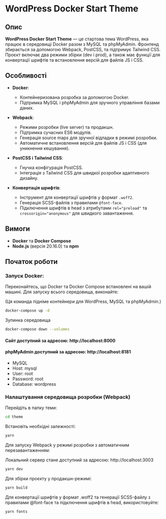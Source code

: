 # WordPress Docker Start Theme

## Опис

**WordPress Docker Start Theme** — це стартова тема WordPress, яка працює в середовищі Docker разом з MySQL та phpMyAdmin. Фронтенд збирається за допомогою Webpack, PostCSS, та підтримує Tailwind CSS. Проєкт включає два режими збірки (dev і prod), а також має функції для конвертації шрифтів та встановлення версій для файлів JS і CSS.

## Особливості

- **Docker**:
  - Контейнеризована розробка за допомогою Docker.
  - Підтримка MySQL і phpMyAdmin для зручного управління базами даних.
  
- **Webpack**:
  - Режими розробки (live server) та продакшн.
  - Підтримка сучасних ES6 модулів.
  - Генерація source maps для зручної відладки в режимі розробки.
  - Автоматичне встановлення версій для файлів JS і CSS (для уникнення кешування).

- **PostCSS і Tailwind CSS**:
  - Гнучка конфігурація PostCSS.
  - Інтеграція з Tailwind CSS для швидкої розробки адаптивного дизайну.

- **Конвертація шрифтів**:
  - Інструмент для конвертації шрифтів у формат `.woff2`.
  - Генерація SCSS-файлів з правилами `@font-face`.
  - Підключення шрифтів в head з атрибутами `rel="preload"` та `crossorigin="anonymous"` для швидкого завантаження.

## Вимоги

- **Docker** та **Docker Compose**
- **Node.js** (версія 20.16.0) та **npm**


## Початок роботи

### Запуск Docker:

Переконайтесь, що Docker та Docker Compose встановлені на вашій машині. Для запуску всього середовища, виконайте:

(Ця команда підніме контейнери для WordPress, MySQL та phpMyAdmin.)

```bash
docker-compose up -d
```
Зупинка середовища
```bash
docker-compose down --volumes
```

#### Сайт доступний за адресою: http://localhost:8000
#### phpMyAdmin доступний за адресою: http://localhost:8181

- MySQL
- Host: mysql
- User: root
- Password: root
- Database: wordpress

### Налаштування середовища розробки (Webpack)

Перейдіть в папку теми:

```bash
cd theme
```

Встановіть необхідні залежності:
```bash
yarn
```

Для запуску Webpack у режимі розробки з автоматичним перезавантаженням:

Локальний сервер стане доступний за адресою: http://localhost:3003
```bash
yarn dev
```

Для збірки проєкту у продакшн-режимі:
```bash
yarn build
```

Для конвертації шрифтів у формат .woff2 та генерації SCSS-файлу з правилами @font-face та підключення шрифтів в head, використовуйте:
```bash
yarn fonts
```
